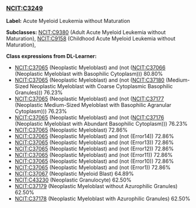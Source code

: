 
### [NCIT:C3249](http://purl.obolibrary.org/obo/NCIT_C3249)
**Label:** Acute Myeloid Leukemia without Maturation

**Subclasses:** [NCIT:C9380](http://purl.obolibrary.org/obo/NCIT_C9380) (Adult Acute Myeloid Leukemia without Maturation), [NCIT:C9158](http://purl.obolibrary.org/obo/NCIT_C9158) (Childhood Acute Myeloid Leukemia without Maturation), 

**Class expressions from DL-Learner:**

- [NCIT:C37065](http://purl.obolibrary.org/obo/NCIT_C37065) (Neoplastic Myeloblast) and (not ([NCIT:C37066](http://purl.obolibrary.org/obo/NCIT_C37066) (Neoplastic Myeloblast with Basophilic Cytoplasm))) 80.80%
- [NCIT:C37065](http://purl.obolibrary.org/obo/NCIT_C37065) (Neoplastic Myeloblast) and (not ([NCIT:C37180](http://purl.obolibrary.org/obo/NCIT_C37180) (Medium-Sized Neoplastic Myeloblast with Coarse Cytoplasmic Basophilic Granules))) 76.23%
- [NCIT:C37065](http://purl.obolibrary.org/obo/NCIT_C37065) (Neoplastic Myeloblast) and (not ([NCIT:C37177](http://purl.obolibrary.org/obo/NCIT_C37177) (Neoplastic Medium-Sized Myeloblast with Basophilic Agranular Cytoplasm))) 76.23%
- [NCIT:C37065](http://purl.obolibrary.org/obo/NCIT_C37065) (Neoplastic Myeloblast) and (not ([NCIT:C37176](http://purl.obolibrary.org/obo/NCIT_C37176) (Neoplastic Myeloblast with Abundant Basophilic Cytoplasm))) 76.23%
- [NCIT:C37065](http://purl.obolibrary.org/obo/NCIT_C37065) (Neoplastic Myeloblast) 72.86%
- [NCIT:C37065](http://purl.obolibrary.org/obo/NCIT_C37065) (Neoplastic Myeloblast) and (not (Error14)) 72.86%
- [NCIT:C37065](http://purl.obolibrary.org/obo/NCIT_C37065) (Neoplastic Myeloblast) and (not (Error13)) 72.86%
- [NCIT:C37065](http://purl.obolibrary.org/obo/NCIT_C37065) (Neoplastic Myeloblast) and (not (Error12)) 72.86%
- [NCIT:C37065](http://purl.obolibrary.org/obo/NCIT_C37065) (Neoplastic Myeloblast) and (not (Error11)) 72.86%
- [NCIT:C37065](http://purl.obolibrary.org/obo/NCIT_C37065) (Neoplastic Myeloblast) and (not (Error10)) 72.86%
- [NCIT:C37065](http://purl.obolibrary.org/obo/NCIT_C37065) (Neoplastic Myeloblast) and (not (Error1)) 72.86%
- [NCIT:C37067](http://purl.obolibrary.org/obo/NCIT_C37067) (Neoplastic Myeloid Blast) 64.89%
- [NCIT:C43230](http://purl.obolibrary.org/obo/NCIT_C43230) (Neoplastic Granulocyte) 62.50%
- [NCIT:C37179](http://purl.obolibrary.org/obo/NCIT_C37179) (Neoplastic Myeloblast without Azurophilic Granules) 62.50%
- [NCIT:C37178](http://purl.obolibrary.org/obo/NCIT_C37178) (Neoplastic Myeloblast with Azurophilic Granules) 62.50%


